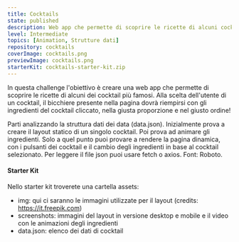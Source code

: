 ```yaml
---
title: Cocktails
state: published
description: Web app che permette di scoprire le ricette di alcuni cocktail visualizzandoli in un bicchiere con le giuste proporzioni.
level: Intermediate
topics: [Animation, Strutture dati]
repository: cocktails
coverImage: cocktails.png
previewImage: cocktails.png
starterKit: cocktails-starter-kit.zip
---
```


In questa challenge l'obiettivo è creare una web app che permette di scoprire le ricette di alcuni dei cocktail più famosi. Alla scelta dell'utente di un cocktail, il bicchiere presente nella pagina dovrà riempirsi con gli ingredienti del cocktail cliccato, nella giusta proporzione e nel giusto ordine!

Parti analizzando la struttura dati dei data (data.json). Inizialmente prova a creare il layout statico di un singolo cocktail. Poi prova ad animare gli ingredienti. Solo a quel punto puoi provare a rendere la pagina dinamica, con i pulsanti dei cocktail e il cambio degli ingredienti in base al cocktail selezionato. Per leggere il file json puoi usare fetch o axios. Font: Roboto.

#### Starter Kit
Nello starter kit troverete una cartella assets:
- img: qui ci saranno le immagini utilizzate per il layout (credits: https://it.freepik.com)
- screenshots: immagini del layout in versione desktop e mobile e il video con le animazioni degli ingredienti
- data.json: elenco dei dati di cocktail